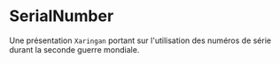 # SerialNumber

Une présentation `Xaringan` portant sur l'utilisation des numéros de série durant la seconde guerre mondiale.

